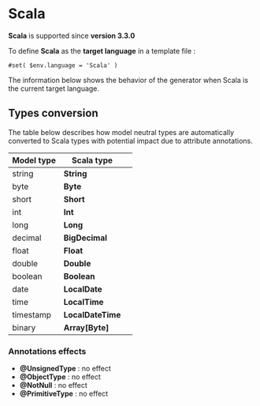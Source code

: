 # Scala

**Scala** is supported since **version 3.3.0**

To define **Scala** as the **target language** in a template file :

```
#set( $env.language = 'Scala' )
```

The information below shows the behavior of the generator when Scala is the current target language.

## Types conversion&#x20;

The table below describes how model neutral types are automatically converted to Scala types with potential impact due to attribute annotations.

| Model type | Scala type        |   |
| ---------- | ----------------- | - |
| string     | **String**        |   |
| byte       | **Byte**          |   |
| short      | **Short**         |   |
| int        | **Int**           |   |
| long       | **Long**          |   |
| decimal    | **BigDecimal**    |   |
| float      | **Float**         |   |
| double     | **Double**        |   |
| boolean    | **Boolean**       |   |
| date       | **LocalDate**     |   |
| time       | **LocalTime**     |   |
| timestamp  | **LocalDateTime** |   |
| binary     | **Array\[Byte]**  |   |

### Annotations effects

* **@UnsignedType** : no effect
* **@ObjectType** : no effect
* **@NotNull** : no effect
* **@PrimitiveType**  : no effect
